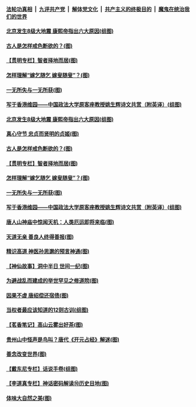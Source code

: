 ####  [法轮功真相](../../../../basic/blob/master/README.md?t=07091102) &nbsp;|&nbsp; [九评共产党](../../../../9ping.md/blob/master/README.md?t=07091102) &nbsp;|&nbsp; [解体党文化](../../../../jtdwh.md/blob/master/README.md?t=07091102)  &nbsp;|&nbsp; [共产主义的终极目的](../../../../gczydzjmd.md/blob/master/README.md?t=07091102) &nbsp;|&nbsp; [魔鬼在统治我们的世界](../../../../mgztzwmdsj.md/blob/master/README.md?t=07091102) 

#### [北京发生8级大地震 康熙帝指出六大原因(组图)](../pages/p7/939083.md?t=07091102) 

#### [古人是怎样戒色断欲的？(图)](../pages/p7/939115.md?t=07091102) 

#### [【贯明专栏】智者择地而居(图)](../pages/p7/938962.md?t=07091102) 

#### [怎样理解“嫁乞随乞 嫁叟随叟”？(图)](../pages/p7/938660.md?t=07091102) 

#### [一无所失与一无所获(图)](../pages/p7/938964.md?t=07091102) 

#### [写于香港维园——中国政法大学原客座教授姚生辉诗文共赏（附英译）(组图)](../pages/p7/938935.md?t=07091102) 

#### [北京发生8级大地震 康熙帝指出六大原因(组图)](../pages/p7/939083.md?t=07091102) 

#### [真心守节 忠贞而贤明的贞姬(图)](../pages/p7/938969.md?t=07091102) 

#### [古人是怎样戒色断欲的？(图)](../pages/p7/939115.md?t=07091102) 

#### [【贯明专栏】智者择地而居(图)](../pages/p7/938962.md?t=07091102) 

#### [怎样理解“嫁乞随乞 嫁叟随叟”？(图)](../pages/p7/938660.md?t=07091102) 

#### [一无所失与一无所获(图)](../pages/p7/938964.md?t=07091102) 

#### [写于香港维园——中国政法大学原客座教授姚生辉诗文共赏（附英译）(组图)](../pages/p7/938935.md?t=07091102) 

#### [唐人山神庙中惊闻天机：人类厄运即将来临(图)](../pages/p7/938830.md?t=07091102) 

#### [天道无亲 善良人终得善报(图)](../pages/p7/938657.md?t=07091102) 

#### [精识高道 神医孙思邈的预言神通(图)](../pages/p7/938855.md?t=07091102) 

#### [【神仙故事】洞中半日 世间一纪(图)](../pages/p7/938663.md?t=07091102) 

#### [为避战乱而建成的举世罕见之修道院(图)](../pages/p7/938715.md?t=07091102) 

#### [因果不虚 唐绍偿还宿债(图)](../pages/p7/938656.md?t=07091102) 

#### [当权者最应该知道的12则古训(组图)](../pages/p7/938581.md?t=07091102) 

#### [【茗香笔记】高山云雾出好茶(图)](../pages/p7/938345.md?t=07091102) 

#### [贵州山中怪声是鸟叫？唐代《开元占经》解迷(图)](../pages/p7/938669.md?t=07091102) 

#### [善念改变世界(图)](../pages/p7/938282.md?t=07091102) 

#### [【戴东尼专栏】话说手卷(组图)](../pages/p7/936297.md?t=07091102) 

#### [【李道真专栏】神话密码解读⑩历史目地(图)](../pages/p7/938337.md?t=07091102) 

#### [体味大自然之美(图)](../pages/p7/938567.md?t=07091102) 

